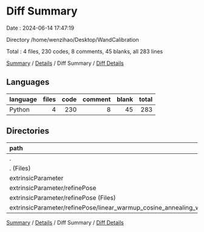 # Diff Summary

Date : 2024-06-14 17:47:19

Directory /home/wenzihao/Desktop/WandCalibration

Total : 4 files,  230 codes, 8 comments, 45 blanks, all 283 lines

[Summary](results.md) / [Details](details.md) / Diff Summary / [Diff Details](diff-details.md)

## Languages
| language | files | code | comment | blank | total |
| :--- | ---: | ---: | ---: | ---: | ---: |
| Python | 4 | 230 | 8 | 45 | 283 |

## Directories
| path | files | code | comment | blank | total |
| :--- | ---: | ---: | ---: | ---: | ---: |
| . | 4 | 230 | 8 | 45 | 283 |
| . (Files) | 1 | 1 | 0 | 0 | 1 |
| extrinsicParameter | 3 | 229 | 8 | 45 | 282 |
| extrinsicParameter/refinePose | 3 | 229 | 8 | 45 | 282 |
| extrinsicParameter/refinePose (Files) | 1 | -14 | 4 | 2 | -8 |
| extrinsicParameter/refinePose/linear_warmup_cosine_annealing_warm_restarts_weight_decay | 2 | 243 | 4 | 43 | 290 |

[Summary](results.md) / [Details](details.md) / Diff Summary / [Diff Details](diff-details.md)